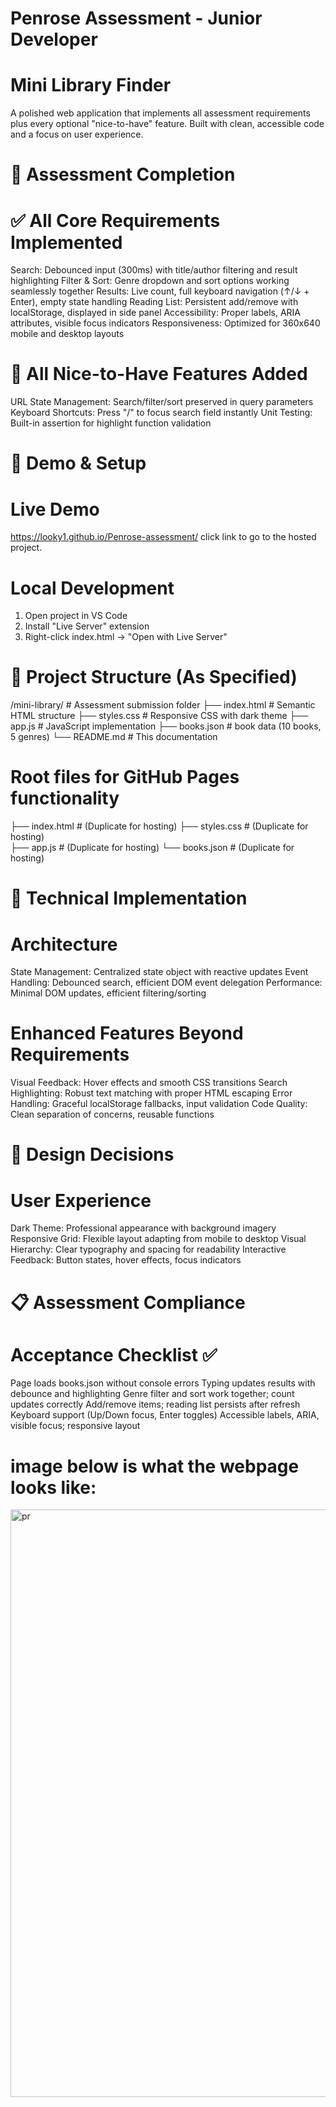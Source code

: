 # Penrose Assessment - Junior Developer
# Mini Library Finder
A polished web application that implements all assessment requirements plus every optional "nice-to-have" feature. Built with clean, accessible code and a focus on user experience.

# 🎯 Assessment Completion
# ✅ All Core Requirements Implemented
Search: Debounced input (300ms) with title/author filtering and result highlighting
Filter & Sort: Genre dropdown and sort options working seamlessly together
Results: Live count, full keyboard navigation (↑/↓ + Enter), empty state handling
Reading List: Persistent add/remove with localStorage, displayed in side panel
Accessibility: Proper labels, ARIA attributes, visible focus indicators
Responsiveness: Optimized for 360x640 mobile and desktop layouts

# 🌟 All Nice-to-Have Features Added
URL State Management: Search/filter/sort preserved in query parameters
Keyboard Shortcuts: Press "/" to focus search field instantly
Unit Testing: Built-in assertion for highlight function validation

# 🚀 Demo & Setup
# Live Demo
https://looky1.github.io/Penrose-assessment/
click link to go to the hosted project.

# Local Development
1. Open project in VS Code
2. Install "Live Server" extension
3. Right-click index.html → "Open with Live Server"

# 📁 Project Structure (As Specified)
/mini-library/          # Assessment submission folder
├── index.html         # Semantic HTML structure
├── styles.css         # Responsive CSS with dark theme
├── app.js            # JavaScript implementation
├── books.json        # book data (10 books, 5 genres)
└── README.md         # This documentation

# Root files for GitHub Pages functionality
├── index.html        # (Duplicate for hosting)
├── styles.css        # (Duplicate for hosting)  
├── app.js           # (Duplicate for hosting)
└── books.json       # (Duplicate for hosting)

# 🔧 Technical Implementation
# Architecture
State Management: Centralized state object with reactive updates
Event Handling: Debounced search, efficient DOM event delegation
Performance: Minimal DOM updates, efficient filtering/sorting

# Enhanced Features Beyond Requirements
Visual Feedback: Hover effects and smooth CSS transitions
Search Highlighting: Robust text matching with proper HTML escaping
Error Handling: Graceful localStorage fallbacks, input validation
Code Quality: Clean separation of concerns, reusable functions

# 🎨 Design Decisions
# User Experience
Dark Theme: Professional appearance with background imagery
Responsive Grid: Flexible layout adapting from mobile to desktop
Visual Hierarchy: Clear typography and spacing for readability
Interactive Feedback: Button states, hover effects, focus indicators

# 📋 Assessment Compliance
# Acceptance Checklist ✅
 Page loads books.json without console errors
 Typing updates results with debounce and highlighting
 Genre filter and sort work together; count updates correctly
 Add/remove items; reading list persists after refresh
 Keyboard support (Up/Down focus, Enter toggles)
 Accessible labels, ARIA, visible focus; responsive layout

 # image below is what the webpage looks like:
 <img width="1762" height="940" alt="pr" src="https://github.com/user-attachments/assets/c5809beb-ef2d-4b70-9b97-719d4ec51efa" />



 

 
